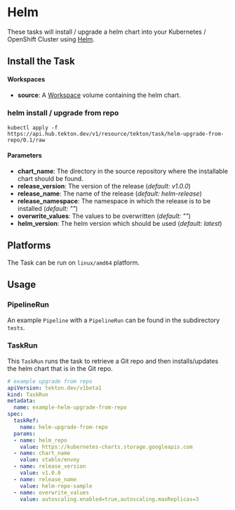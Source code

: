 # Helm

These tasks will install / upgrade a helm chart into your Kubernetes / OpenShift Cluster using [Helm](https://github.com/helm/helm).

## Install the Task

#### Workspaces

* **source**: A [Workspace](https://github.com/tektoncd/pipeline/blob/main/docs/workspaces.md) volume containing the helm chart.

### helm install / upgrade from repo

```
kubectl apply -f https://api.hub.tekton.dev/v1/resource/tekton/task/helm-upgrade-from-repo/0.1/raw
```

#### Parameters

- **chart_name**: The directory in the source repository where the installable chart should be found.
- **release_version**: The version of the release (*default: v1.0.0*)
- **release_name**: The name of the release (*default: helm-release*)
- **release_namespace**: The namespace in which the release is to be installed (*default: ""*)
- **overwrite_values**: The values to be overwritten (*default: ""*)
- **helm_version**: The helm version which should be used (*default: latest*)

## Platforms

The Task can be run on `linux/amd64` platform.

## Usage

### PipelineRun

An example `Pipeline` with a `PipelineRun` can be found in the subdirectory `tests`.

### TaskRun

This `TaskRun` runs the task to retrieve a Git repo and then installs/updates the helm chart that is in the Git repo.

```yaml
# example upgrade from repo
apiVersion: tekton.dev/v1beta1
kind: TaskRun
metadata:
  name: example-helm-upgrade-from-repo
spec:
  taskRef:
    name: helm-upgrade-from-repo
  params:
  - name: helm_repo
    value: https://kubernetes-charts.storage.googleapis.com
  - name: chart_name
    value: stable/envoy
  - name: release_version
    value: v1.0.0
  - name: release_name
    value: helm-repo-sample
  - name: overwrite_values
    value: autoscaling.enabled=true,autoscaling.maxReplicas=3
```